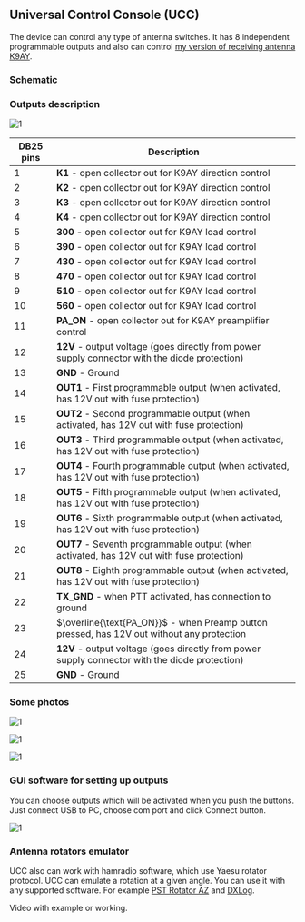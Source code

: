 ## Universal Control Console (UCC)

The device can control any type of antenna switches. It has 8 independent programmable outputs and also can control [my version of receiving antenna K9AY](https://github.com/ra0sms/K9AY_with_wifi).

### [Schematic](KiCad/wired_console_k9ay/wired_console_k9ay.pdf)

### Outputs description

![1](pics/db25_outs.png)

| DB25 pins | Description                                                  |
| --------- | ------------------------------------------------------------ |
| 1         | **K1** - open collector out for K9AY direction control       |
| 2         | **K2** - open collector out for K9AY direction control       |
| 3         | **K3** - open collector out for K9AY direction control       |
| 4         | **K4** - open collector out for K9AY direction control       |
| 5         | **300** - open collector out for K9AY load control           |
| 6         | **390** - open collector out for K9AY load control           |
| 7         | **430** - open collector out for K9AY load control           |
| 8         | **470** - open collector out for K9AY load control           |
| 9         | **510** - open collector out for K9AY load control           |
| 10        | **560** - open collector out for K9AY load control           |
| 11        | **PA_ON** - open collector out for K9AY preamplifier control |
| 12        | **12V** - output voltage (goes directly from power supply connector with the diode protection) |
| 13        | **GND** - Ground                                             |
| 14        | **OUT1** - First programmable output (when activated, has 12V out with fuse protection) |
| 15        | **OUT2** - Second programmable output (when activated, has 12V out with fuse protection) |
| 16        | **OUT3** - Third programmable output (when activated, has 12V out with fuse protection) |
| 17        | **OUT4** - Fourth programmable output (when activated, has 12V out with fuse protection) |
| 18        | **OUT5** - Fifth programmable output (when activated, has 12V out with fuse protection) |
| 19        | **OUT6** - Sixth programmable output (when activated, has 12V out with fuse protection) |
| 20        | **OUT7** - Seventh programmable output (when activated, has 12V out with fuse protection) |
| 21        | **OUT8** - Eighth programmable output (when activated, has 12V out with fuse protection) |
| 22        | **TX_GND** - when PTT activated, has connection to ground    |
| 23        | $\overline{\text{PA_ON}}$ - when Preamp button pressed, has 12V out without any protection |
| 24        | **12V** - output voltage (goes directly from power supply connector with the diode protection) |
| 25        | **GND** - Ground                                             |

### Some photos



![1](pics/1.jpg)

![1](pics/2.jpg)

![1](pics/3.jpg)

### GUI software for setting up outputs

You can choose outputs which will be activated when you push the buttons. Just connect USB to PC, choose com port and click Connect button.

![1](pics/gui_for_ucc.png)

### Antenna rotators emulator

UCC also can work with hamradio software, which use Yaesu rotator protocol. UCC can emulate a rotation at a given angle. You can use it with any supported software. For example [PST Rotator AZ](https://www.pstrotator.com/) and [DXLog](https://dxlog.net/).

Video with example or working.



